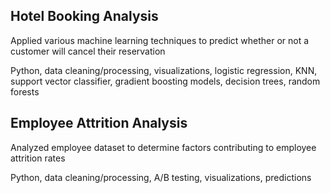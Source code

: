 ## Hotel Booking Analysis 

  Applied various machine learning techniques to predict whether or not a customer will cancel their reservation
  
  Python, data cleaning/processing, visualizations, logistic regression, KNN, support vector classifier, gradient boosting models, decision trees, random forests

## Employee Attrition Analysis

  Analyzed employee dataset to determine factors contributing to employee attrition rates
  
  Python, data cleaning/processing, A/B testing,  visualizations, predictions

